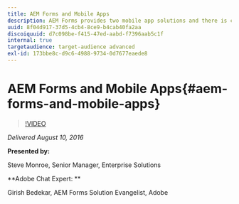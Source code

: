 ```yaml
---
title: AEM Forms and Mobile Apps
description: AEM Forms provides two mobile app solutions and there is confusion over what is and isn’t supported in each. This session will provide a description of each app and the pros (and cons) of using one version over the other.
uuid: 8f04d917-37d5-4cb4-8ce9-b4cab40fa2aa
discoiquuid: d7c098be-f415-47ed-aabd-f7396aab5c1f
internal: true
targetaudience: target-audience advanced
exl-id: 173bbe8c-d9c6-4988-9734-0d7677eaede8
---
```

# AEM Forms and Mobile Apps{#aem-forms-and-mobile-apps}

>[!VIDEO](https://video.tv.adobe.com/v/19691/?quality=9)

*Delivered August 10, 2016*

**Presented by:**

Steve Monroe, Senior Manager, Enterprise Solutions

**Adobe Chat Expert: **

Girish Bedekar, AEM Forms Solution Evangelist, Adobe
